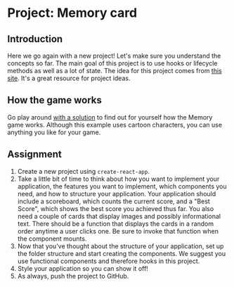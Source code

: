 # Project: Memory card

## Introduction

Here we go again with a new project! Let's make sure you understand the concepts so far. The main goal of this project is to use hooks or lifecycle methods as well as a lot of state. The idea for this project comes from [this site](https://www.golangprograms.com/react-js-projects-for-beginners.html). It's a great resource for project ideas.

## How the game works

Go play around [with a solution](https://heldersrvio.github.io/Memory-Card-Game/) to find out for yourself how the Memory game works. Although this example uses cartoon characters, you can use anything you like for your game.

## Assignment

1. Create a new project using `create-react-app`.
2. Take a little bit of time to think about how you want to implement your application, the features you want to implement, which components you need, and how to structure your application. Your application should include a scoreboard, which counts the current score, and a "Best Score", which shows the best score you achieved thus far. You also need a couple of cards that display images and possibly informational text. There should be a function that displays the cards in a random order anytime a user clicks one. Be sure to invoke that function when the component mounts.
3. Now that you've thought about the structure of your application, set up the folder structure and start creating the components. We suggest you use functional components and therefore hooks in this project.
4. Style your application so you can show it off!
5. As always, push the project to GitHub.

